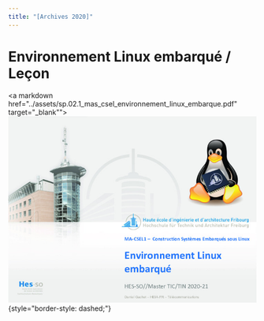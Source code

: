 ```yaml
---
title: "[Archives 2020]"
---
```


# Environnement Linux embarqué / Leçon

<a markdown href="../assets/sp.02.1_mas_csel_environnement_linux_embarque.pdf" target="_blank"">
![](assets/sp.02.1_mas_csel_environnement_linux_embarque.jpg){style="border-style: dashed;"}
</a>

